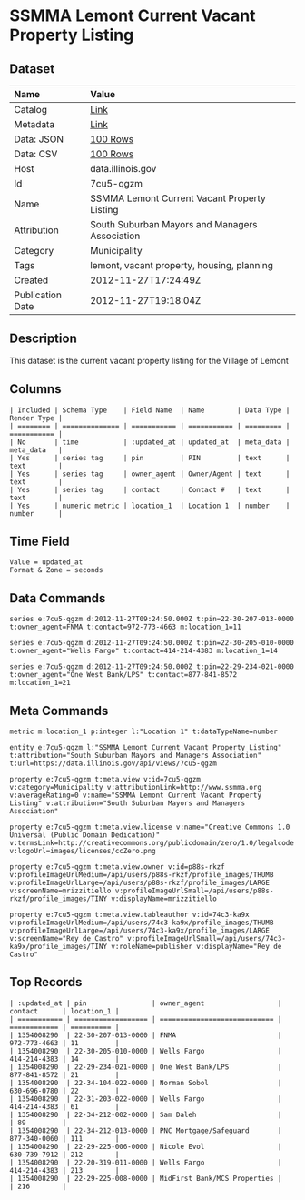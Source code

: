 # SSMMA Lemont Current Vacant Property Listing

## Dataset

| Name | Value |
| :--- | :---- |
| Catalog | [Link](https://catalog.data.gov/dataset/ssmma-lemont-current-vacant-property-listing-49b2d) |
| Metadata | [Link](https://data.illinois.gov/api/views/7cu5-qgzm) |
| Data: JSON | [100 Rows](https://data.illinois.gov/api/views/7cu5-qgzm/rows.json?max_rows=100) |
| Data: CSV | [100 Rows](https://data.illinois.gov/api/views/7cu5-qgzm/rows.csv?max_rows=100) |
| Host | data.illinois.gov |
| Id | 7cu5-qgzm |
| Name | SSMMA Lemont Current Vacant Property Listing |
| Attribution | South Suburban Mayors and Managers Association |
| Category | Municipality |
| Tags | lemont, vacant property, housing, planning |
| Created | 2012-11-27T17:24:49Z |
| Publication Date | 2012-11-27T19:18:04Z |

## Description

This dataset is the current vacant property listing for the Village of Lemont

## Columns

```ls
| Included | Schema Type    | Field Name  | Name        | Data Type | Render Type |
| ======== | ============== | =========== | =========== | ========= | =========== |
| No       | time           | :updated_at | updated_at  | meta_data | meta_data   |
| Yes      | series tag     | pin         | PIN         | text      | text        |
| Yes      | series tag     | owner_agent | Owner/Agent | text      | text        |
| Yes      | series tag     | contact     | Contact #   | text      | text        |
| Yes      | numeric metric | location_1  | Location 1  | number    | number      |
```

## Time Field

```ls
Value = updated_at
Format & Zone = seconds
```

## Data Commands

```ls
series e:7cu5-qgzm d:2012-11-27T09:24:50.000Z t:pin=22-30-207-013-0000 t:owner_agent=FNMA t:contact=972-773-4663 m:location_1=11

series e:7cu5-qgzm d:2012-11-27T09:24:50.000Z t:pin=22-30-205-010-0000 t:owner_agent="Wells Fargo" t:contact=414-214-4383 m:location_1=14

series e:7cu5-qgzm d:2012-11-27T09:24:50.000Z t:pin=22-29-234-021-0000 t:owner_agent="One West Bank/LPS" t:contact=877-841-8572 m:location_1=21
```

## Meta Commands

```ls
metric m:location_1 p:integer l:"Location 1" t:dataTypeName=number

entity e:7cu5-qgzm l:"SSMMA Lemont Current Vacant Property Listing" t:attribution="South Suburban Mayors and Managers Association" t:url=https://data.illinois.gov/api/views/7cu5-qgzm

property e:7cu5-qgzm t:meta.view v:id=7cu5-qgzm v:category=Municipality v:attributionLink=http://www.ssmma.org v:averageRating=0 v:name="SSMMA Lemont Current Vacant Property Listing" v:attribution="South Suburban Mayors and Managers Association"

property e:7cu5-qgzm t:meta.view.license v:name="Creative Commons 1.0 Universal (Public Domain Dedication)" v:termsLink=http://creativecommons.org/publicdomain/zero/1.0/legalcode v:logoUrl=images/licenses/ccZero.png

property e:7cu5-qgzm t:meta.view.owner v:id=p88s-rkzf v:profileImageUrlMedium=/api/users/p88s-rkzf/profile_images/THUMB v:profileImageUrlLarge=/api/users/p88s-rkzf/profile_images/LARGE v:screenName=mrizzitiello v:profileImageUrlSmall=/api/users/p88s-rkzf/profile_images/TINY v:displayName=mrizzitiello

property e:7cu5-qgzm t:meta.view.tableauthor v:id=74c3-ka9x v:profileImageUrlMedium=/api/users/74c3-ka9x/profile_images/THUMB v:profileImageUrlLarge=/api/users/74c3-ka9x/profile_images/LARGE v:screenName="Rey de Castro" v:profileImageUrlSmall=/api/users/74c3-ka9x/profile_images/TINY v:roleName=publisher v:displayName="Rey de Castro"
```

## Top Records

```ls
| :updated_at | pin                | owner_agent                  | contact      | location_1 | 
| =========== | ================== | ============================ | ============ | ========== | 
| 1354008290  | 22-30-207-013-0000 | FNMA                         | 972-773-4663 | 11         | 
| 1354008290  | 22-30-205-010-0000 | Wells Fargo                  | 414-214-4383 | 14         | 
| 1354008290  | 22-29-234-021-0000 | One West Bank/LPS            | 877-841-8572 | 21         | 
| 1354008290  | 22-34-104-022-0000 | Norman Sobol                 | 630-696-0780 | 22         | 
| 1354008290  | 22-31-203-022-0000 | Wells Fargo                  | 414-214-4383 | 61         | 
| 1354008290  | 22-34-212-002-0000 | Sam Daleh                    |              | 89         | 
| 1354008290  | 22-34-212-013-0000 | PNC Mortgage/Safeguard       | 877-340-0060 | 111        | 
| 1354008290  | 22-29-225-006-0000 | Nicole Evol                  | 630-739-7912 | 212        | 
| 1354008290  | 22-20-319-011-0000 | Wells Fargo                  | 414-214-4383 | 213        | 
| 1354008290  | 22-29-225-008-0000 | MidFirst Bank/MCS Properties |              | 216        | 
```
